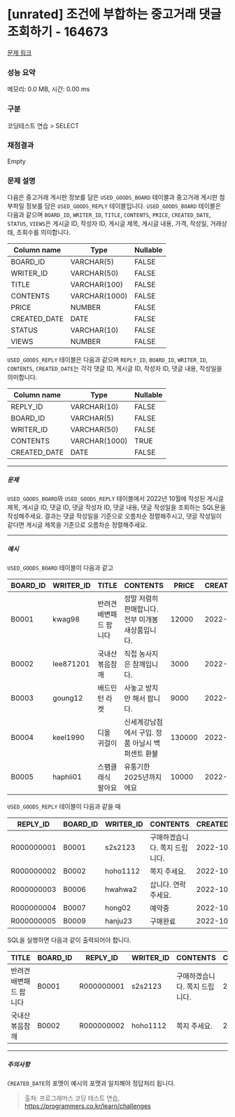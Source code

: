 # [unrated] 조건에 부합하는 중고거래 댓글 조회하기 - 164673 

[문제 링크](https://school.programmers.co.kr/learn/courses/30/lessons/164673) 

### 성능 요약

메모리: 0.0 MB, 시간: 0.00 ms

### 구분

코딩테스트 연습 > SELECT

### 채점결과

Empty

### 문제 설명

<p style="user-select: auto;">다음은 중고거래 게시판 정보를 담은 <code style="user-select: auto;">USED_GOODS_BOARD</code> 테이블과 중고거래 게시판 첨부파일 정보를 담은 <code style="user-select: auto;">USED_GOODS_REPLY</code> 테이블입니다. <code style="user-select: auto;">USED_GOODS_BOARD</code> 테이블은 다음과 같으며 <code style="user-select: auto;">BOARD_ID</code>, <code style="user-select: auto;">WRITER_ID</code>, <code style="user-select: auto;">TITLE</code>, <code style="user-select: auto;">CONTENTS</code>, <code style="user-select: auto;">PRICE</code>, <code style="user-select: auto;">CREATED_DATE</code>, <code style="user-select: auto;">STATUS</code>, <code style="user-select: auto;">VIEWS</code>은 게시글 ID, 작성자 ID, 게시글 제목, 게시글 내용, 가격, 작성일, 거래상태, 조회수를 의미합니다.</p>
<table class="table" style="user-select: auto;">
        <thead style="user-select: auto;"><tr style="user-select: auto;">
<th style="user-select: auto;">Column name</th>
<th style="user-select: auto;">Type</th>
<th style="user-select: auto;">Nullable</th>
</tr>
</thead>
        <tbody style="user-select: auto;"><tr style="user-select: auto;">
<td style="user-select: auto;">BOARD_ID</td>
<td style="user-select: auto;">VARCHAR(5)</td>
<td style="user-select: auto;">FALSE</td>
</tr>
<tr style="user-select: auto;">
<td style="user-select: auto;">WRITER_ID</td>
<td style="user-select: auto;">VARCHAR(50)</td>
<td style="user-select: auto;">FALSE</td>
</tr>
<tr style="user-select: auto;">
<td style="user-select: auto;">TITLE</td>
<td style="user-select: auto;">VARCHAR(100)</td>
<td style="user-select: auto;">FALSE</td>
</tr>
<tr style="user-select: auto;">
<td style="user-select: auto;">CONTENTS</td>
<td style="user-select: auto;">VARCHAR(1000)</td>
<td style="user-select: auto;">FALSE</td>
</tr>
<tr style="user-select: auto;">
<td style="user-select: auto;">PRICE</td>
<td style="user-select: auto;">NUMBER</td>
<td style="user-select: auto;">FALSE</td>
</tr>
<tr style="user-select: auto;">
<td style="user-select: auto;">CREATED_DATE</td>
<td style="user-select: auto;">DATE</td>
<td style="user-select: auto;">FALSE</td>
</tr>
<tr style="user-select: auto;">
<td style="user-select: auto;">STATUS</td>
<td style="user-select: auto;">VARCHAR(10)</td>
<td style="user-select: auto;">FALSE</td>
</tr>
<tr style="user-select: auto;">
<td style="user-select: auto;">VIEWS</td>
<td style="user-select: auto;">NUMBER</td>
<td style="user-select: auto;">FALSE</td>
</tr>
</tbody>
      </table>
<p style="user-select: auto;"><code style="user-select: auto;">USED_GOODS_REPLY</code> 테이블은 다음과 같으며 <code style="user-select: auto;">REPLY_ID</code>, <code style="user-select: auto;">BOARD_ID</code>, <code style="user-select: auto;">WRITER_ID</code>, <code style="user-select: auto;">CONTENTS</code>, <code style="user-select: auto;">CREATED_DATE</code>는 각각 댓글 ID, 게시글 ID, 작성자 ID, 댓글 내용, 작성일을 의미합니다.</p>
<table class="table" style="user-select: auto;">
        <thead style="user-select: auto;"><tr style="user-select: auto;">
<th style="user-select: auto;">Column name</th>
<th style="user-select: auto;">Type</th>
<th style="user-select: auto;">Nullable</th>
</tr>
</thead>
        <tbody style="user-select: auto;"><tr style="user-select: auto;">
<td style="user-select: auto;">REPLY_ID</td>
<td style="user-select: auto;">VARCHAR(10)</td>
<td style="user-select: auto;">FALSE</td>
</tr>
<tr style="user-select: auto;">
<td style="user-select: auto;">BOARD_ID</td>
<td style="user-select: auto;">VARCHAR(5)</td>
<td style="user-select: auto;">FALSE</td>
</tr>
<tr style="user-select: auto;">
<td style="user-select: auto;">WRITER_ID</td>
<td style="user-select: auto;">VARCHAR(50)</td>
<td style="user-select: auto;">FALSE</td>
</tr>
<tr style="user-select: auto;">
<td style="user-select: auto;">CONTENTS</td>
<td style="user-select: auto;">VARCHAR(1000)</td>
<td style="user-select: auto;">TRUE</td>
</tr>
<tr style="user-select: auto;">
<td style="user-select: auto;">CREATED_DATE</td>
<td style="user-select: auto;">DATE</td>
<td style="user-select: auto;">FALSE</td>
</tr>
</tbody>
      </table>
<hr style="user-select: auto;">

<h5 style="user-select: auto;">문제</h5>

<p style="user-select: auto;"><code style="user-select: auto;">USED_GOODS_BOARD</code>와 <code style="user-select: auto;">USED_GOODS_REPLY</code> 테이블에서 2022년 10월에 작성된 게시글 제목, 게시글  ID, 댓글 ID, 댓글 작성자 ID, 댓글 내용, 댓글 작성일을 조회하는 SQL문을 작성해주세요. 결과는 댓글 작성일을 기준으로 오름차순 정렬해주시고, 댓글 작성일이 같다면 게시글  제목을 기준으로 오름차순 정렬해주세요.</p>

<hr style="user-select: auto;">

<h5 style="user-select: auto;">예시</h5>

<p style="user-select: auto;"><code style="user-select: auto;">USED_GOODS_BOARD</code> 테이블이 다음과 같고</p>
<table class="table" style="user-select: auto;">
        <thead style="user-select: auto;"><tr style="user-select: auto;">
<th style="user-select: auto;">BOARD_ID</th>
<th style="user-select: auto;">WRITER_ID</th>
<th style="user-select: auto;">TITLE</th>
<th style="user-select: auto;">CONTENTS</th>
<th style="user-select: auto;">PRICE</th>
<th style="user-select: auto;">CREATED_DATE</th>
<th style="user-select: auto;">STATUS</th>
<th style="user-select: auto;">VIEWS</th>
</tr>
</thead>
        <tbody style="user-select: auto;"><tr style="user-select: auto;">
<td style="user-select: auto;">B0001</td>
<td style="user-select: auto;">kwag98</td>
<td style="user-select: auto;">반려견 배변패드 팝니다</td>
<td style="user-select: auto;">정말 저렴히 판매합니다. 전부 미개봉 새상품입니다.</td>
<td style="user-select: auto;">12000</td>
<td style="user-select: auto;">2022-10-01</td>
<td style="user-select: auto;">DONE</td>
<td style="user-select: auto;">250</td>
</tr>
<tr style="user-select: auto;">
<td style="user-select: auto;">B0002</td>
<td style="user-select: auto;">lee871201</td>
<td style="user-select: auto;">국내산 볶음참깨</td>
<td style="user-select: auto;">직접 농사지은 참깨입니다.</td>
<td style="user-select: auto;">3000</td>
<td style="user-select: auto;">2022-10-02</td>
<td style="user-select: auto;">DONE</td>
<td style="user-select: auto;">121</td>
</tr>
<tr style="user-select: auto;">
<td style="user-select: auto;">B0003</td>
<td style="user-select: auto;">goung12</td>
<td style="user-select: auto;">배드민턴 라켓</td>
<td style="user-select: auto;">사놓고 방치만 해서 팝니다.</td>
<td style="user-select: auto;">9000</td>
<td style="user-select: auto;">2022-10-02</td>
<td style="user-select: auto;">SALE</td>
<td style="user-select: auto;">212</td>
</tr>
<tr style="user-select: auto;">
<td style="user-select: auto;">B0004</td>
<td style="user-select: auto;">keel1990</td>
<td style="user-select: auto;">디올 귀걸이</td>
<td style="user-select: auto;">신세계강남점에서 구입. 정품 아닐시 백퍼센트 환불</td>
<td style="user-select: auto;">130000</td>
<td style="user-select: auto;">2022-10-02</td>
<td style="user-select: auto;">SALE</td>
<td style="user-select: auto;">199</td>
</tr>
<tr style="user-select: auto;">
<td style="user-select: auto;">B0005</td>
<td style="user-select: auto;">haphli01</td>
<td style="user-select: auto;">스팸클래식 팔아요</td>
<td style="user-select: auto;">유통기한 2025년까지에요</td>
<td style="user-select: auto;">10000</td>
<td style="user-select: auto;">2022-10-02</td>
<td style="user-select: auto;">SALE</td>
<td style="user-select: auto;">121</td>
</tr>
</tbody>
      </table>
<p style="user-select: auto;"><code style="user-select: auto;">USED_GOODS_REPLY</code> 테이블이 다음과 같을 때</p>
<table class="table" style="user-select: auto;">
        <thead style="user-select: auto;"><tr style="user-select: auto;">
<th style="user-select: auto;">REPLY_ID</th>
<th style="user-select: auto;">BOARD_ID</th>
<th style="user-select: auto;">WRITER_ID</th>
<th style="user-select: auto;">CONTENTS</th>
<th style="user-select: auto;">CREATED_DATE</th>
</tr>
</thead>
        <tbody style="user-select: auto;"><tr style="user-select: auto;">
<td style="user-select: auto;">R000000001</td>
<td style="user-select: auto;">B0001</td>
<td style="user-select: auto;">s2s2123</td>
<td style="user-select: auto;">구매하겠습니다. 쪽지 드립니다.</td>
<td style="user-select: auto;">2022-10-02</td>
</tr>
<tr style="user-select: auto;">
<td style="user-select: auto;">R000000002</td>
<td style="user-select: auto;">B0002</td>
<td style="user-select: auto;">hoho1112</td>
<td style="user-select: auto;">쪽지 주세요.</td>
<td style="user-select: auto;">2022-10-03</td>
</tr>
<tr style="user-select: auto;">
<td style="user-select: auto;">R000000003</td>
<td style="user-select: auto;">B0006</td>
<td style="user-select: auto;">hwahwa2</td>
<td style="user-select: auto;">삽니다. 연락주세요.</td>
<td style="user-select: auto;">2022-10-03</td>
</tr>
<tr style="user-select: auto;">
<td style="user-select: auto;">R000000004</td>
<td style="user-select: auto;">B0007</td>
<td style="user-select: auto;">hong02</td>
<td style="user-select: auto;">예약중</td>
<td style="user-select: auto;">2022-10-06</td>
</tr>
<tr style="user-select: auto;">
<td style="user-select: auto;">R000000005</td>
<td style="user-select: auto;">B0009</td>
<td style="user-select: auto;">hanju23</td>
<td style="user-select: auto;">구매완료</td>
<td style="user-select: auto;">2022-10-07</td>
</tr>
</tbody>
      </table>
<p style="user-select: auto;">SQL을 실행하면 다음과 같이 출력되어야 합니다.</p>
<table class="table" style="user-select: auto;">
        <thead style="user-select: auto;"><tr style="user-select: auto;">
<th style="user-select: auto;">TITLE</th>
<th style="user-select: auto;">BOARD_ID</th>
<th style="user-select: auto;">REPLY_ID</th>
<th style="user-select: auto;">WRITER_ID</th>
<th style="user-select: auto;">CONTENTS</th>
<th style="user-select: auto;">CREATED_DATE</th>
</tr>
</thead>
        <tbody style="user-select: auto;"><tr style="user-select: auto;">
<td style="user-select: auto;">반려견 배변패드 팝니다</td>
<td style="user-select: auto;">B0001</td>
<td style="user-select: auto;">R000000001</td>
<td style="user-select: auto;">s2s2123</td>
<td style="user-select: auto;">구매하겠습니다. 쪽지 드립니다.</td>
<td style="user-select: auto;">2022-10-02</td>
</tr>
<tr style="user-select: auto;">
<td style="user-select: auto;">국내산 볶음참깨</td>
<td style="user-select: auto;">B0002</td>
<td style="user-select: auto;">R000000002</td>
<td style="user-select: auto;">hoho1112</td>
<td style="user-select: auto;">쪽지 주세요.</td>
<td style="user-select: auto;">2022-10-03</td>
</tr>
</tbody>
      </table>
<hr style="user-select: auto;">

<h5 style="user-select: auto;">주의사항</h5>

<p style="user-select: auto;"><code style="user-select: auto;">CREATED_DATE</code>의 포맷이 예시의 포맷과 일치해야 정답처리 됩니다.</p>


> 출처: 프로그래머스 코딩 테스트 연습, https://programmers.co.kr/learn/challenges